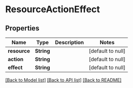 # ResourceActionEffect
## Properties

Name | Type | Description | Notes
------------ | ------------- | ------------- | -------------
**resource** | **String** |  | [default to null]
**action** | **String** |  | [default to null]
**effect** | **String** |  | [default to null]

[[Back to Model list]](../README.md#documentation-for-models) [[Back to API list]](../README.md#documentation-for-api-endpoints) [[Back to README]](../README.md)

